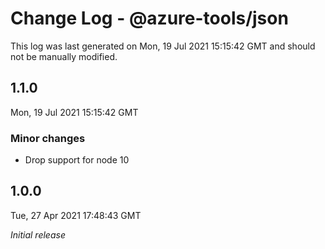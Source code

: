 # Change Log - @azure-tools/json

This log was last generated on Mon, 19 Jul 2021 15:15:42 GMT and should not be manually modified.

## 1.1.0
Mon, 19 Jul 2021 15:15:42 GMT

### Minor changes

- Drop support for node 10

## 1.0.0
Tue, 27 Apr 2021 17:48:43 GMT

_Initial release_

